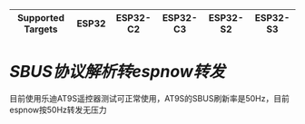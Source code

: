 | Supported Targets | ESP32 | ESP32-C2 | ESP32-C3 | ESP32-S2 | ESP32-S3 |
| ----------------- | ----- | -------- | -------- | -------- | -------- |

# _SBUS协议解析转espnow转发_
目前使用乐迪AT9S遥控器测试可正常使用，AT9S的SBUS刷新率是50Hz，目前espnow按50Hz转发无压力
